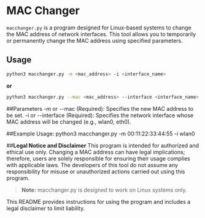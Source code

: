 # MAC Changer

`macchanger.py` is a program designed for Linux-based systems to change the MAC address of network interfaces. This tool allows you to temporarily or permanently change the MAC address using specified parameters.

## Usage

```bash
python3 macchanger.py -m <mac_address> -i <interface_name>
```

**or**
```bash
python3 macchanger.py --mac <mac_address> --interface <interface_name>
```

##Parameters
-m or --mac (Required): Specifies the new MAC address to be set.
-i or --interface (Required): Specifies the network interface whose MAC address will be changed (e.g., wlan0, eth0).

##Example Usage:
python3 macchanger.py -m 00:11:22:33:44:55 -i wlan0

##**Legal Notice and Disclaimer**
This program is intended for authorized and ethical use only. Changing a MAC address can have legal implications; therefore, users are solely responsible for ensuring their usage complies with applicable laws. The developers of this tool do not assume any responsibility for misuse or unauthorized actions carried out using this program.

>**Note:** macchanger.py is designed to work on Linux systems only.


This README provides instructions for using the program and includes a legal disclaimer to limit liability.
